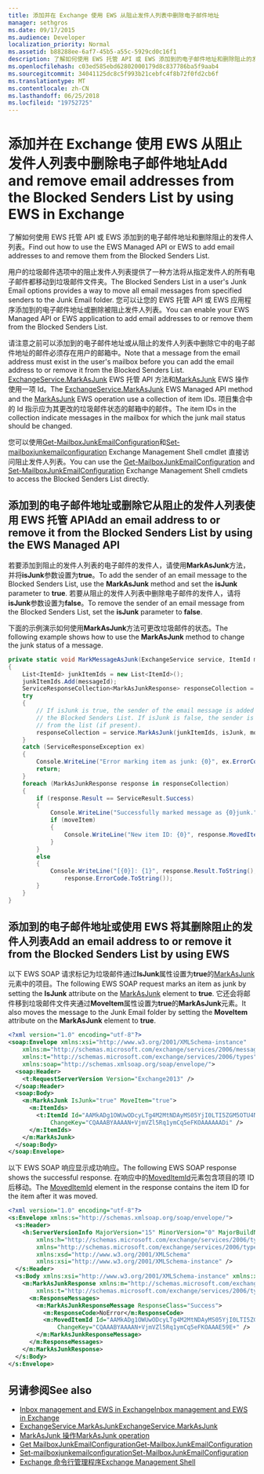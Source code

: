 ```yaml
---
title: 添加并在 Exchange 使用 EWS 从阻止发件人列表中删除电子邮件地址
manager: sethgros
ms.date: 09/17/2015
ms.audience: Developer
localization_priority: Normal
ms.assetid: b88288ee-6af7-45b5-a55c-5929cd0c16f1
description: 了解如何使用 EWS 托管 API 或 EWS 添加到的电子邮件地址和删除阻止的发件人列表。
ms.openlocfilehash: c03ed585ebd62802000179d8c837786ba5f9aab4
ms.sourcegitcommit: 34041125dc8c5f993b21cebfc4f8b72f0fd2cb6f
ms.translationtype: MT
ms.contentlocale: zh-CN
ms.lasthandoff: 06/25/2018
ms.locfileid: "19752725"
---
```

# <a name="add-and-remove-email-addresses-from-the-blocked-senders-list-by-using-ews-in-exchange"></a><span data-ttu-id="54e43-103">添加并在 Exchange 使用 EWS 从阻止发件人列表中删除电子邮件地址</span><span class="sxs-lookup"><span data-stu-id="54e43-103">Add and remove email addresses from the Blocked Senders List by using EWS in Exchange</span></span>

<span data-ttu-id="54e43-104">了解如何使用 EWS 托管 API 或 EWS 添加到的电子邮件地址和删除阻止的发件人列表。</span><span class="sxs-lookup"><span data-stu-id="54e43-104">Find out how to use the EWS Managed API or EWS to add email addresses to and remove them from the Blocked Senders List.</span></span>
  
<span data-ttu-id="54e43-105">用户的垃圾邮件选项中的阻止发件人列表提供了一种方法将从指定发件人的所有电子邮件都移动到垃圾邮件文件夹。</span><span class="sxs-lookup"><span data-stu-id="54e43-105">The Blocked Senders List in a user's Junk Email options provides a way to move all email messages from specified senders to the Junk Email folder.</span></span> <span data-ttu-id="54e43-106">您可以让您的 EWS 托管 API 或 EWS 应用程序添加到的电子邮件地址或删除被阻止发件人列表。</span><span class="sxs-lookup"><span data-stu-id="54e43-106">You can enable your EWS Managed API or EWS application to add email addresses to or remove them from the Blocked Senders List.</span></span>
  
<span data-ttu-id="54e43-107">请注意之前可以添加到的电子邮件地址或从阻止的发件人列表中删除它中的电子邮件地址的邮件必须存在用户的邮箱中。</span><span class="sxs-lookup"><span data-stu-id="54e43-107">Note that a message from the email address must exist in the user's mailbox before you can add the email address to or remove it from the Blocked Senders List.</span></span> <span data-ttu-id="54e43-108">[ExchangeService.MarkAsJunk](http://msdn.microsoft.com/en-us/library/microsoft.exchange.webservices.data.exchangeservice.markasjunk%28v=exchg.80%29.aspx) EWS 托管 API 方法和[MarkAsJunk](http://msdn.microsoft.com/library/1f71f04d-56a9-4fee-a4e7-d1034438329e%28Office.15%29.aspx) EWS 操作使用一项 Id。</span><span class="sxs-lookup"><span data-stu-id="54e43-108">The [ExchangeService.MarkAsJunk](http://msdn.microsoft.com/en-us/library/microsoft.exchange.webservices.data.exchangeservice.markasjunk%28v=exchg.80%29.aspx) EWS Managed API method and the [MarkAsJunk](http://msdn.microsoft.com/library/1f71f04d-56a9-4fee-a4e7-d1034438329e%28Office.15%29.aspx) EWS operation use a collection of item IDs.</span></span> <span data-ttu-id="54e43-109">项目集合中的 Id 指示应为其更改的垃圾邮件状态的邮箱中的邮件。</span><span class="sxs-lookup"><span data-stu-id="54e43-109">The item IDs in the collection indicate messages in the mailbox for which the junk mail status should be changed.</span></span> 
  
<span data-ttu-id="54e43-110">您可以使用[Get-MailboxJunkEmailConfiguration](http://technet.microsoft.com/en-us/library/dd979784%28v=exchg.150%29.aspx)和[Set-mailboxjunkemailconfiguration](http://technet.microsoft.com/en-us/library/dd979780%28v=exchg.150%29.aspx) Exchange Management Shell cmdlet 直接访问阻止发件人列表。</span><span class="sxs-lookup"><span data-stu-id="54e43-110">You can use the [Get-MailboxJunkEmailConfiguration](http://technet.microsoft.com/en-us/library/dd979784%28v=exchg.150%29.aspx) and [Set-MailboxJunkEmailConfiguration](http://technet.microsoft.com/en-us/library/dd979780%28v=exchg.150%29.aspx) Exchange Management Shell cmdlets to access the Blocked Senders List directly.</span></span> 
  
## <a name="add-an-email-address-to-or-remove-it-from-the-blocked-senders-list-by-using-the-ews-managed-api"></a><span data-ttu-id="54e43-111">添加到的电子邮件地址或删除它从阻止的发件人列表使用 EWS 托管 API</span><span class="sxs-lookup"><span data-stu-id="54e43-111">Add an email address to or remove it from the Blocked Senders List by using the EWS Managed API</span></span>
<span data-ttu-id="54e43-112"><a name="bk_AddRemoveEWSMA"> </a></span><span class="sxs-lookup"><span data-stu-id="54e43-112"></span></span>

<span data-ttu-id="54e43-113">若要添加到阻止的发件人列表的电子邮件的发件人，请使用**MarkAsJunk**方法，并将**isJunk**参数设置为**true**。</span><span class="sxs-lookup"><span data-stu-id="54e43-113">To add the sender of an email message to the Blocked Senders List, use the **MarkAsJunk** method and set the **isJunk** parameter to **true**.</span></span> <span data-ttu-id="54e43-114">若要从阻止的发件人列表中删除电子邮件的发件人，请将**isJunk**参数设置为**false**。</span><span class="sxs-lookup"><span data-stu-id="54e43-114">To remove the sender of an email message from the Blocked Senders List, set the **isJunk** parameter to **false**.</span></span>
  
<span data-ttu-id="54e43-115">下面的示例演示如何使用**MarkAsJunk**方法可更改垃圾邮件的状态。</span><span class="sxs-lookup"><span data-stu-id="54e43-115">The following example shows how to use the **MarkAsJunk** method to change the junk status of a message.</span></span> 
  
```cs
private static void MarkMessageAsJunk(ExchangeService service, ItemId messageId, bool isJunk, bool moveItem)
{
    List<ItemId> junkItemIds = new List<ItemId>();
    junkItemIds.Add(messageId);
    ServiceResponseCollection<MarkAsJunkResponse> responseCollection = null;
    try
    {
        // If isJunk is true, the sender of the email message is added to 
        // the Blocked Senders List. If isJunk is false, the sender is removed
        // from the list (if present).
        responseCollection = service.MarkAsJunk(junkItemIds, isJunk, moveItem);
    }
    catch (ServiceResponseException ex)
    {
        Console.WriteLine("Error marking item as junk: {0}", ex.ErrorCode);
        return;
    }
    foreach (MarkAsJunkResponse response in responseCollection)
    {
        if (response.Result == ServiceResult.Success)
        {
            Console.WriteLine("Successfully marked message as {0}junk.", isJunk ? "": "NOT ");
            if (moveItem)
            {
                Console.WriteLine("New item ID: {0}", response.MovedItemId.ToString());
            }
        }
        else
        {
            Console.WriteLine("[{0}]: {1}", response.Result.ToString(),
                response.ErrorCode.ToString());
        }
    }
}
```

## <a name="add-an-email-address-to-or-remove-it-from-the-blocked-senders-list-by-using-ews"></a><span data-ttu-id="54e43-116">添加到的电子邮件地址或使用 EWS 将其删除阻止的发件人列表</span><span class="sxs-lookup"><span data-stu-id="54e43-116">Add an email address to or remove it from the Blocked Senders List by using EWS</span></span>
<span data-ttu-id="54e43-117"><a name="bk_AddRemoveEWS"> </a></span><span class="sxs-lookup"><span data-stu-id="54e43-117"></span></span>

<span data-ttu-id="54e43-118">以下 EWS SOAP 请求标记为垃圾邮件通过**IsJunk**属性设置为**true**的[MarkAsJunk](http://msdn.microsoft.com/library/f06bafc6-7ee3-4b2b-9fd1-7c51328f4729%28Office.15%29.aspx)元素中的项目。</span><span class="sxs-lookup"><span data-stu-id="54e43-118">The following EWS SOAP request marks an item as junk by setting the **IsJunk** attribute on the [MarkAsJunk](http://msdn.microsoft.com/library/f06bafc6-7ee3-4b2b-9fd1-7c51328f4729%28Office.15%29.aspx) element to **true**.</span></span> <span data-ttu-id="54e43-119">它还会将邮件移到垃圾邮件文件夹通过**MoveItem**属性设置为**true**的**MarkAsJunk**元素。</span><span class="sxs-lookup"><span data-stu-id="54e43-119">It also moves the message to the Junk Email folder by setting the **MoveItem** attribute on the **MarkAsJunk** element to **true**.</span></span>
  
```XML
<?xml version="1.0" encoding="utf-8"?>
<soap:Envelope xmlns:xsi="http://www.w3.org/2001/XMLSchema-instance" 
    xmlns:m="http://schemas.microsoft.com/exchange/services/2006/messages" 
    xmlns:t="http://schemas.microsoft.com/exchange/services/2006/types" 
    xmlns:soap="http://schemas.xmlsoap.org/soap/envelope/">
  <soap:Header>
    <t:RequestServerVersion Version="Exchange2013" />
  </soap:Header>
  <soap:Body>
    <m:MarkAsJunk IsJunk="true" MoveItem="true">
      <m:ItemIds>
        <t:ItemId Id="AAMkADg1OWUwODcyLTg4M2MtNDAyMS05YjI0LTI5ZGM5OTU4Njk3YwBGAAAAAADPriAxh444TpHj2GoQxWQNBwAN+VjmVZl5Rq1ymCq5eFKOAAAAAAENAAAN+VjmVZl5Rq1ymCq5eFKOAAAAAAEuAAA=" 
            ChangeKey="CQAAABYAAAAN+VjmVZl5Rq1ymCq5eFKOAAAAAADi" />
      </m:ItemIds>
    </m:MarkAsJunk>
  </soap:Body>
</soap:Envelope>
```

<span data-ttu-id="54e43-120">以下 EWS SOAP 响应显示成功响应。</span><span class="sxs-lookup"><span data-stu-id="54e43-120">The following EWS SOAP response shows the successful response.</span></span> <span data-ttu-id="54e43-121">在响应中的[MovedItemId](http://msdn.microsoft.com/library/7d5425ab-1e75-43d1-b801-802ff5139df6%28Office.15%29.aspx)元素包含项目的项 ID 后移动。</span><span class="sxs-lookup"><span data-stu-id="54e43-121">The [MovedItemId](http://msdn.microsoft.com/library/7d5425ab-1e75-43d1-b801-802ff5139df6%28Office.15%29.aspx) element in the response contains the item ID for the item after it was moved.</span></span> 
  
```XML
<?xml version="1.0" encoding="utf-8"?>
<s:Envelope xmlns:s="http://schemas.xmlsoap.org/soap/envelope/">
  <s:Header>
    <h:ServerVersionInfo MajorVersion="15" MinorVersion="0" MajorBuildNumber="712" MinorBuildNumber="22" Version="V2_3" 
        xmlns:h="http://schemas.microsoft.com/exchange/services/2006/types" 
        xmlns="http://schemas.microsoft.com/exchange/services/2006/types" 
        xmlns:xsd="http://www.w3.org/2001/XMLSchema" 
        xmlns:xsi="http://www.w3.org/2001/XMLSchema-instance" />
  </s:Header>
  <s:Body xmlns:xsi="http://www.w3.org/2001/XMLSchema-instance" xmlns:xsd="http://www.w3.org/2001/XMLSchema">
    <m:MarkAsJunkResponse xmlns:m="http://schemas.microsoft.com/exchange/services/2006/messages" 
        xmlns:t="http://schemas.microsoft.com/exchange/services/2006/types">
      <m:ResponseMessages>
        <m:MarkAsJunkResponseMessage ResponseClass="Success">
          <m:ResponseCode>NoError</m:ResponseCode>
          <m:MovedItemId Id="AAMkADg1OWUwODcyLTg4M2MtNDAyMS05YjI0LTI5ZGM5OTU4Njk3YwBGAAAAAADPriAxh444TpHj2GoQxWQNBwAN+VjmVZl5Rq1ymCq5eFKOAAAAAAEbAAAN+VjmVZl5Rq1ymCq5eFKOAAAE59DIAAA="
              ChangeKey="CQAAABYAAAAN+VjmVZl5Rq1ymCq5eFKOAAAE59E+" />
        </m:MarkAsJunkResponseMessage>
      </m:ResponseMessages>
    </m:MarkAsJunkResponse>
  </s:Body>
</s:Envelope>
```

## <a name="see-also"></a><span data-ttu-id="54e43-122">另请参阅</span><span class="sxs-lookup"><span data-stu-id="54e43-122">See also</span></span>

- [<span data-ttu-id="54e43-123">Inbox management and EWS in Exchange</span><span class="sxs-lookup"><span data-stu-id="54e43-123">Inbox management and EWS in Exchange</span></span>](inbox-management-and-ews-in-exchange.md)   
- [<span data-ttu-id="54e43-124">ExchangeService.MarkAsJunk</span><span class="sxs-lookup"><span data-stu-id="54e43-124">ExchangeService.MarkAsJunk</span></span>](http://msdn.microsoft.com/en-us/library/microsoft.exchange.webservices.data.exchangeservice.markasjunk%28v=exchg.80%29.aspx)   
- [<span data-ttu-id="54e43-125">MarkAsJunk 操作</span><span class="sxs-lookup"><span data-stu-id="54e43-125">MarkAsJunk operation</span></span>](http://msdn.microsoft.com/library/1f71f04d-56a9-4fee-a4e7-d1034438329e%28Office.15%29.aspx)   
- [<span data-ttu-id="54e43-126">Get MailboxJunkEmailConfiguration</span><span class="sxs-lookup"><span data-stu-id="54e43-126">Get-MailboxJunkEmailConfiguration</span></span>](http://technet.microsoft.com/en-us/library/dd979784%28v=exchg.150%29.aspx)   
- [<span data-ttu-id="54e43-127">Set-mailboxjunkemailconfiguration</span><span class="sxs-lookup"><span data-stu-id="54e43-127">Set-MailboxJunkEmailConfiguration</span></span>](http://technet.microsoft.com/en-us/library/dd979780%28v=exchg.150%29.aspx) 
- [<span data-ttu-id="54e43-128">Exchange 命令行管理程序</span><span class="sxs-lookup"><span data-stu-id="54e43-128">Exchange Management Shell</span></span>](../management/exchange-management-shell.md)
    

